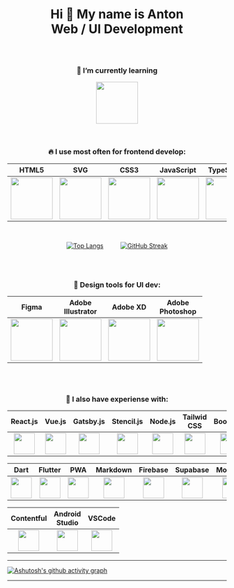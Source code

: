 <h1 align="center">
  <p>Hi 👋 My name is Anton <br/>  Web / UI Development</p>
</h1>

<br/>

<h3 align="center">🌱 I’m currently learning</h3> 
<p align="center">
  <img height="96" width="96" src="https://cdn.simpleicons.org/Svelte" />
</p>

<br/>

<h3 align="center"> 🔥 I use most often for frontend develop: </h3>

<div align="center">
  <table border="0">
    <thead>
      <tr>
        <th scope="col">HTML5</th>
        <th scope="col">SVG</th>
        <th scope="col">CSS3</th>
        <th scope="col">JavaScript</th>
        <th scope="col">TypeScript</th>
        <th scope="col">Astro</th>
        <th scope="col">Next.js</th>
        <th scope="col">GraphQL</th>
      </tr>
    </thead>
    <tbody>
      <tr>
        <td align="center"> 
          <img height="96" width="96" src="https://cdn.simpleicons.org/HTML5" />
        </td>
        <td align="center"> 
          <img height="96" width="96" src="https://cdn.simpleicons.org/SVG" />
        </td>
        <td align="center"> 
          <img height="96" width="96" src="https://cdn.simpleicons.org/CSS3" />
        </td>
        <td align="center"> 
          <img height="96" width="96" src="https://cdn.simpleicons.org/Javascript" />
        </td>
        <td align="center"> 
          <img height="96" width="96" src="https://cdn.simpleicons.org/Typescript" />
        </td>
        <td align="center"> 
          <img height="96" width="96" src="https://cdn.simpleicons.org/Astro" />
        </td>
        <td align="center"> 
          <img height="96" width="96" src="https://cdn.simpleicons.org/Next.js/grey" />
        </td>
        <td align="center"> 
          <img height="96" width="96" src="https://cdn.simpleicons.org/GraphQL" />
        </td>
      </tr>
    </tbody>
  </table>
  
<br/>

  [![Top Langs](https://github-readme-stats.vercel.app/api/top-langs/?username=jnetc&layout=compact&theme=dark&hide_border=true&card_width=300&langs_count=8)](https://github.com/anuraghazra/github-readme-stats)       &nbsp;&nbsp;&nbsp;&nbsp;&nbsp;&nbsp;&nbsp;&nbsp;
  [![GitHub Streak](http://github-readme-streak-stats.herokuapp.com?user=jnetc&theme=dark&hide_border=true)](https://git.io/streak-stats)
  
</div>

<br/>
<br/>

<h3 align="center">🎨 Design tools for UI dev:</h3>
<table align="center" border="0">
  <thead>
    <tr>
      <th scope="col">Figma</th>
      <th scope="col">Adobe <br/> Illustrator</th>
      <th scope="col">Adobe XD</th>
      <th scope="col">Adobe <br/> Photoshop</th>
    </tr>
  </thead>
  <tbody>
    <tr>
      <td align="center"> 
        <img height="96" width="96" src="https://cdn.simpleicons.org/Figma" />
      </td>
      <td align="center"> 
        <img height="96" width="96" src="https://cdn.simpleicons.org/Adobeillustrator" />
      </td>
      <td align="center"> 
        <img height="96" width="96" src="https://cdn.simpleicons.org/Adobexd" />
      </td>
      <td align="center"> 
        <img height="96" width="96" src="https://cdn.simpleicons.org/Adobephotoshop" />
      </td>
    </tr>
  </tbody>
</table>

<br/>
<br/>

<h3 align="center"> 👻 I also have experiense with: </h3>

<table align="center">
  <thead>
    <tr>
      <th scope="col">React.js</th>
      <th scope="col">Vue.js</th>
      <th scope="col">Gatsby.js</th>
      <th scope="col">Stencil.js</th>
      <th scope="col">Node.js</th>
      <th scope="col">Tailwid CSS</th>
      <th scope="col">Bootstrap</th>
      <th scope="col">Bulma</th>
      <th scope="col">SASS</th>
      <th scope="col">LESS</th>
      <th scope="col">Styled<br/>Components</th>
      <th scope="col">CSS<br/>Modules</th>
    </tr>
  </thead>
  <tbody>
    <tr>
      <td align="center"> 
        <img height="48" width="48" src="https://cdn.simpleicons.org/React" />
      </td>
      <td align="center"> 
        <img height="48" width="48" src="https://cdn.simpleicons.org/Vue.js" />
      </td>
      <td align="center"> 
        <img height="48" width="48" src="https://cdn.simpleicons.org/Gatsby" />
      </td>
      <td align="center"> 
        <img height="48" width="48" src="https://cdn.simpleicons.org/Stencil" />
      </td>
      <td align="center"> 
        <img height="48" width="48" src="https://cdn.simpleicons.org/Node.js" />
      </td>
      <td align="center"> 
        <img height="48" width="48" src="https://cdn.simpleicons.org/TailwindCSS" />
      </td>
      <td align="center"> 
        <img height="48" width="48" src="https://cdn.simpleicons.org/Bootstrap" />
      </td>
      <td align="center"> 
        <img height="48" width="48" src="https://cdn.simpleicons.org/Bulma" />
      </td>
       <td align="center"> 
        <img height="48" width="48" src="https://cdn.simpleicons.org/SASS" />
      </td>
       <td align="center"> 
        <img height="48" width="48" src="https://cdn.simpleicons.org/Less" />
      </td>
      <td align="center"> 
        <img height="48" width="48" src="https://cdn.simpleicons.org/styledcomponents" />
      </td>
      <td align="center"> 
        <img height="48" width="48" src="https://cdn.simpleicons.org/CSSModules/grey" />
      </td>
    </tr>
  </tbody>
</table>
<table align="center">
  <thead>
    <tr>
      <th scope="col">Dart</th>
      <th scope="col">Flutter</th>
      <th scope="col">PWA</th>
      <th scope="col">Markdown</th>
      <th scope="col">Firebase</th>
      <th scope="col">Supabase</th>
      <th scope="col">MongoDB</th>
      <th scope="col">Vercel</th>
      <th scope="col">Netlify</th>
      <th scope="col">Prismic</th>
      <th scope="col">DatoCMS</th>
      <th scope="col">Sanity</th>
    </tr>
  </thead>
  <tbody>
    <tr>
      <td align="center"> 
        <img height="48" width="48" src="https://cdn.simpleicons.org/Dart" />
      </td>
      <td align="center"> 
        <img height="48" width="48" src="https://cdn.simpleicons.org/Flutter" />
      </td>
      <td align="center"> 
        <img height="48" width="48" src="https://cdn.simpleicons.org/PWA" />
      </td>
      <td align="center"> 
        <img height="48" width="48" src="https://cdn.simpleicons.org/Markdown/grey" />
      </td>
      <td align="center"> 
        <img height="48" width="48" src="https://cdn.simpleicons.org/Firebase" />
      </td>
      <td align="center"> 
        <img height="48" width="48" src="https://cdn.simpleicons.org/Supabase" />
      </td>
      <td align="center"> 
        <img height="48" width="48" src="https://cdn.simpleicons.org/MongoDB" />
      </td>
      <td align="center"> 
        <img height="48" width="48" src="https://cdn.simpleicons.org/Vercel/grey" />
      </td>
      <td align="center"> 
        <img height="48" width="48" src="https://cdn.simpleicons.org/Netlify" />
      </td>
      <td align="center"> 
        <img height="48" width="48" src="https://cdn.simpleicons.org/Prismic" />
      </td>
      <td align="center"> 
        <img height="48" width="48" src="https://cdn.simpleicons.org/DatoCMS" />
      </td>
      <td align="center"> 
        <img height="48" width="48" src="https://cdn.simpleicons.org/Sanity" />
      </td>
    </tr>
  </tbody>
</table>
<table align="center">
  <thead>
    <tr>
      <th scope="col">Contentful</th>
      <th scope="col">Android<br/>Studio</th>
      <th scope="col">VSCode</th>
    </tr>
  </thead>
  <tbody>
    <tr>
      <td align="center"> 
        <img height="48" width="48" src="https://cdn.simpleicons.org/Contentful" />
      </td>
      <td align="center"> 
        <img height="48" width="48" src="https://cdn.simpleicons.org/Androidstudio" />
      </td>
      <td align="center"> 
        <img height="48" width="48" src="https://cdn.simpleicons.org/visualstudiocode" />
      </td>
    </tr>
  </tbody>
</table>

---

[![Ashutosh's github activity graph](https://github-readme-activity-graph.vercel.app/graph?username=jnetc&theme=redical&hide_border=true)](https://github.com/ashutosh00710/github-readme-activity-graph)

---

